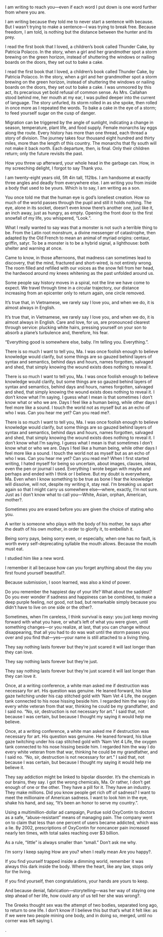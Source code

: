 

I am writing to reach you—even if each word I put down is one word further from where you are.

I am writing because they told me to never start a sentence with because. But I wasn’t trying to make a sentence—I was trying to break free. Because freedom, I am told, is nothing but the distance between the hunter and its prey.

I read the first book that I loved, a children’s book called Thunder Cake, by Patricia Polacco. In the story, when a girl and her grandmother spot a storm brewing on the green horizon, instead of shuttering the windows or nailing boards on the doors, they set out to bake a cake.

I read the first book that I loved, a children’s book called Thunder Cake, by Patricia Polacco. In the story, when a girl and her grandmother spot a storm brewing on the green horizon, instead of shuttering the windows or nailing boards on the doors, they set out to bake a cake. I was unmoored by this act, its precarious yet bold refusal of common sense. As Mrs. Callahan stood behind me, her mouth at my ear, I was pulled deeper into the current of language. The story unfurled, its storm rolled in as she spoke, then rolled in once more as I repeated the words. To bake a cake in the eye of a storm; to feed yourself sugar on the cusp of danger.

Migration can be triggered by the angle of sunlight, indicating a change in season, temperature, plant life, and food supply. Female monarchs lay eggs along the route. Every history has more than one thread, each thread a story of division. The journey takes four thousand eight hundred and thirty miles, more than the length of this country. The monarchs that fly south will not make it back north. Each departure, then, is final. Only their children return; only the future revisits the past.

How you threw up afterward, your whole head in the garbage can. How, in my screeching delight, I forgot to say Thank you.

I am twenty-eight years old, 5ft 4in tall, 112lbs. I am handsome at exactly three angles and deadly from everywhere else. I am writing you from inside a body that used to be yours. Which is to say, I am writing as a son.

You once told me that the human eye is god’s loneliest creation. How so much of the world passes through the pupil and still it holds nothing. The eye, alone in its socket, doesn’t even know there’s another one, just like it, an inch away, just as hungry, as empty. Opening the front door to the first snowfall of my life, you whispered, “Look.”.

What I really wanted to say was that a monster is not such a terrible thing to be. From the Latin root monstrum, a divine messenger of catastrophe, then adapted by the Old French to mean an animal of myriad origins: centaur, griffin, satyr. To be a monster is to be a hybrid signal, a lighthouse: both shelter and warning at once.

Came to know, in those afternoons, that madness can sometimes lead to discovery, that the mind, fractured and short-wired, is not entirely wrong. The room filled and refilled with our voices as the snow fell from her head, the hardwood around my knees whitening as the past unfolded around us.

Some people say history moves in a spiral, not the line we have come to expect. We travel through time in a circular trajectory, our distance increasing from an epicenter only to return again, one circle removed.

It’s true that, in Vietnamese, we rarely say I love you, and when we do, it is almost always in English.

It’s true that, in Vietnamese, we rarely say I love you, and when we do, it is almost always in English. Care and love, for us, are pronounced clearest through service: plucking white hairs, pressing yourself on your son to absorb a plane’s turbulence and, therefore, his fear.

“Everything good is somewhere else, baby. I’m telling you. Everything.”.

There is so much I want to tell you, Ma. I was once foolish enough to believe knowledge would clarify, but some things are so gauzed behind layers of syntax and semantics, behind days and hours, names forgotten, salvaged and shed, that simply knowing the wound exists does nothing to reveal it.

There is so much I want to tell you, Ma. I was once foolish enough to believe knowledge would clarify, but some things are so gauzed behind layers of syntax and semantics, behind days and hours, names forgotten, salvaged and shed, that simply knowing the wound exists does nothing to reveal it. I don’t know what I’m saying. I guess what I mean is that sometimes I don’t know what or who we are. Days I feel like a human being, while other days I feel more like a sound. I touch the world not as myself but as an echo of who I was. Can you hear me yet? Can you read me?.

There is so much I want to tell you, Ma. I was once foolish enough to believe knowledge would clarify, but some things are so gauzed behind layers of syntax and semantics, behind days and hours, names forgotten, salvaged and shed, that simply knowing the wound exists does nothing to reveal it. I don’t know what I’m saying. I guess what I mean is that sometimes I don’t know what or who we are. Days I feel like a human being, while other days I feel more like a sound. I touch the world not as myself but as an echo of who I was. Can you hear me yet? Can you read me? When I first started writing, I hated myself for being so uncertain, about images, clauses, ideas, even the pen or journal I used. Everything I wrote began with maybe and perhaps and ended with I think or I believe. But my doubt is everywhere, Ma. Even when I know something to be true as bone I fear the knowledge will dissolve, will not, despite my writing it, stay real. I’m breaking us apart again so that I might carry us somewhere else—where, exactly, I’m not sure. Just as I don’t know what to call you—White, Asian, orphan, American, mother?.

Sometimes you are erased before you are given the choice of stating who you.

A writer is someone who plays with the body of his mother, he says after the death of his own mother, in order to glorify it, to embellish it.

Being sorry pays, being sorry even, or especially, when one has no fault, is worth every self-deprecating syllable the mouth allows. Because the mouth must eat.

I studied him like a new word.

I remember it all because how can you forget anything about the day you first found yourself beautiful?.

Because submission, I soon learned, was also a kind of power.

Do you remember the happiest day of your life? What about the saddest? Do you ever wonder if sadness and happiness can be combined, to make a deep purple feeling, not good, not bad, but remarkable simply because you didn’t have to live on one side or the other?.

Sometimes, when I’m careless, I think survival is easy: you just keep moving forward with what you have, or what’s left of what you were given, until something changes—or you realize, at last, that you can change without disappearing, that all you had to do was wait until the storm passes you over and you find that—yes—your name is still attached to a living thing.

They say nothing lasts forever but they’re just scared it will last longer than they can love.

They say nothing lasts forever but they’re just.

They say nothing lasts forever but they’re just scared it will last longer than they can love it.

Once, at a writing conference, a white man asked me if destruction was necessary for art. His question was genuine. He leaned forward, his blue gaze twitching under his cap stitched gold with ’Nam Vet 4 Life, the oxygen tank connected to his nose hissing beside him. I regarded him the way I do every white veteran from that war, thinking he could be my grandfather, and I said no. “No, sir, destruction is not necessary for art.” I said that, not because I was certain, but because I thought my saying it would help me believe.

Once, at a writing conference, a white man asked me if destruction was necessary for art. His question was genuine. He leaned forward, his blue gaze twitching under his cap stitched gold with ’Nam Vet 4 Life, the oxygen tank connected to his nose hissing beside him. I regarded him the way I do every white veteran from that war, thinking he could be my grandfather, and I said no. “No, sir, destruction is not necessary for art.” I said that, not because I was certain, but because I thought my saying it would help me believe it.

They say addiction might be linked to bipolar disorder. It’s the chemicals in our brains, they say. I got the wrong chemicals, Ma. Or rather, I don’t get enough of one or the other. They have a pill for it. They have an industry. They make millions. Did you know people get rich off of sadness? I want to meet the millionaire of American sadness. I want to look him in the eye, shake his hand, and say, “It’s been an honor to serve my country.”.

Using a multimillion-dollar ad campaign, Purdue sold OxyContin to doctors as a safe, “abuse-resistant” means of managing pain. The company went on to claim that less than one percent of users became addicted, which was a lie. By 2002, prescriptions of OxyContin for noncancer pain increased nearly ten times, with total sales reaching over $3 billion.

As a rule, “little” is always smaller than “small.” Don’t ask me why.

I’m sorry I keep saying How are you? when I really mean Are you happy?.

If you find yourself trapped inside a dimming world, remember it was always this dark inside the body. Where the heart, like any law, stops only for the living.

If you find yourself, then congratulations, your hands are yours to keep.

And because denial, fabrication—storytelling—was her way of staying one step ahead of her life, how could any of us tell her she was wrong?.

The Greeks thought sex was the attempt of two bodies, separated long ago, to return to one life. I don’t know if I believe this but that’s what it felt like: as if we were two people mining one body, and in doing so, merged, until no corner was left saying I.

.


